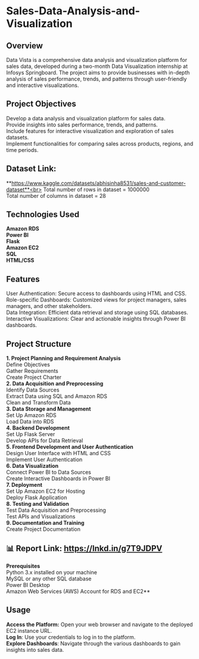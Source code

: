 # Sales-Data-Analysis-and-Visualization
 ## **Overview**
Data Vista is a comprehensive data analysis and visualization platform for sales data, developed during a two-month Data Visualization internship at Infosys Springboard. The project aims to provide businesses with in-depth analysis of sales performance, trends, and patterns through user-friendly and interactive visualizations.<br>
 ## **Project Objectives**<br>
Develop a data analysis and visualization platform for sales data.<br>
Provide insights into sales performance, trends, and patterns.<br>
Include features for interactive visualization and exploration of sales datasets.<br>
Implement functionalities for comparing sales across products, regions, and time periods.<br>
## **Dataset Link:**<br>
**https://www.kaggle.com/datasets/abhisinha8531/sales-and-customer-dataset**<br>
Total number of rows in dataset = 1000000<br>
Total number of columns in dataset = 28<br>
 ## **Technologies Used**
**Amazon RDS<br>
Power BI<br>
Flask<br>
Amazon EC2<br>
SQL<br>
HTML/CSS**<br>
 ## **Features**<br>
User Authentication: Secure access to dashboards using HTML and CSS.<br>
Role-specific Dashboards: Customized views for project managers, sales managers, and other stakeholders.<br>
Data Integration: Efficient data retrieval and storage using SQL databases.<br>
Interactive Visualizations: Clear and actionable insights through Power BI dashboards.<br>
 ## **Project Structure**<br>
  **1. Project Planning and Requirement Analysis<br>**
Define Objectives<br>
Gather Requirements<br>
Create Project Charter<br>
**2. Data Acquisition and Preprocessing<br>**
Identify Data Sources<br>
Extract Data using SQL and Amazon RDS<br>
Clean and Transform Data<br>
 **3. Data Storage and Management<br>**
Set Up Amazon RDS<br>
Load Data into RDS<br>
 **4. Backend Development<br>**
Set Up Flask Server<br>
Develop APIs for Data Retrieval<br>
**5. Frontend Development and User Authentication<br>**
Design User Interface with HTML and CSS<br>
Implement User Authentication<br>
**6. Data Visualization<br>**
Connect Power BI to Data Sources<br>
Create Interactive Dashboards in Power BI<br>
**7. Deployment<br>**
Set Up Amazon EC2 for Hosting<br>
Deploy Flask Application<br>
 **8. Testing and Validation<br>**
Test Data Acquisition and Preprocessing<br>
Test APIs and Visualizations<br>
**9. Documentation and Training<br>**
Create Project Documentation<br>
## 📊 Report Link: https://lnkd.in/g7T9JDPV
**Prerequisites<br>**
Python 3.x installed on your machine<br>
MySQL or any other SQL database<br>
Power BI Desktop<br>
Amazon Web Services (AWS) Account for RDS and EC2**<br>
## **Usage**<br>
**Access the Platform:** Open your web browser and navigate to the deployed EC2 instance URL.<br>
**Log In**: Use your credentials to log in to the platform.<br>
**Explore Dashboards**: Navigate through the various dashboards to gain insights into sales data.<br>
